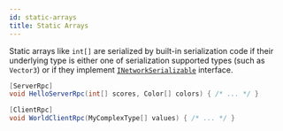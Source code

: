 ```yaml
---
id: static-arrays
title: Static Arrays
---
```


Static arrays like `int[]` are serialized by built-in serialization code if their underlying type is either one of serialization supported types (such as `Vector3`) or if they implement [`INetworkSerializable`](inetworkserializable.md) interface.

```csharp
[ServerRpc]
void HelloServerRpc(int[] scores, Color[] colors) { /* ... */ }

[ClientRpc]
void WorldClientRpc(MyComplexType[] values) { /* ... */ }
```